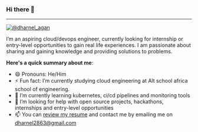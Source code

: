 ### Hi there 👋
<hr>

[![@dharnel_agan](https://img.shields.io/badge/Twitter-%231DA1F2.svg?style=for-the-badge&logo=Twitter&logoColor=white)](https://twitter.com/dharnel_agan)

I’m an aspiring cloud/devops engineer, currently looking for internship or entry-level opportunities to gain real life experiences. I am passionate about sharing and gaining knowledge and providing solutions to problems.  


**Here's a quick summary about me**:


- 😄 Pronouns: He/Him
- ⚡ Fun fact: I’m currently studying cloud engineering at Alt school africa school of engineering.
- 🌱 I’m currently learning kubernetes, ci/cd pipelines and monitoring tools
- 🤔 I’m looking for help with open source projects, hackathons, internships and entry-level opportunities
- 📫 You can [review my resume](https://docs.google.com/document/d/1bCMKg45DLGTkTYr-5QKio-Eqw8juxDhvXbnjAjDlV2g/edit?usp=sharing) and contact me by emailing me on dharnel2863@gmail.com


